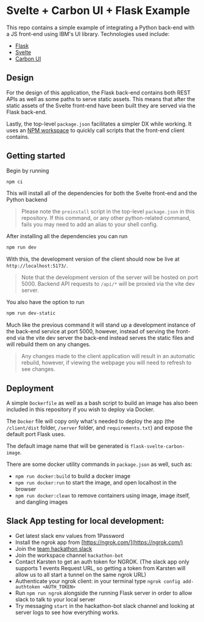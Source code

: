 # Svelte + Carbon UI + Flask Example

This repo contains a simple example of integrating a Python back-end with a JS front-end using IBM's UI library. Technologies used include:

- [Flask](https://flask.palletsprojects.com/en/2.3.x/)
- [Svelte](https://svelte.dev/)
- [Carbon UI](https://carbon-components-svelte.onrender.com/)

## Design

For the design of this application, the Flask back-end contains both REST APIs as well as some paths to serve static assets. This means that after the static assets of the Svelte front-end have been built they are served via the Flask back-end.

Lastly, the top-level `package.json` facilitates a simpler DX while working. It uses an [NPM workspace](https://docs.npmjs.com/cli/v7/using-npm/workspaces) to quickly call scripts that the front-end client contains.

## Getting started

Begin by running

```bash
npm ci
```

This will install all of the dependencies for both the Svelte front-end and the Python backend

> Please note the `preinstall` script in the top-level `package.json` in this repository. If this command, or any other python-related command, fails you may need to add an alias to your shell config.

After installing all the dependencies you can run

```bash
npm run dev
```

With this, the development version of the client should now be live at `http://localhost:5173/`.

> Note that the development version of the server will be hosted on port 5000. Backend API requests to `/api/*` will be proxied via the vite dev server.

You also have the option to run

```bash
npm run dev-static
```

Much like the previous command it will stand up a development instance of the back-end service at port 5000, however, instead of serving the front-end via the vite dev server the back-end instead serves the static files and will rebuild them on any changes. 

> Any changes made to the client application will result in an automatic rebuild, however, if viewing the webpage you will need to refresh to see changes.

## Deployment

A simple `Dockerfile` as well as a bash script to build an image has also been included in this repository if you wish to deploy via Docker.

The `Docker` file will copy only what's needed to deploy the app (the `/client/dist` folder, `/server` folder, and `requirements.txt`) and expose the default port Flask uses.

The default image name that will be generated is `flask-svelte-carbon-image`.

There are some docker utility commands in `package.json` as well, such as:
- `npm run docker:build` to build a docker image
- `npm run docker:run` to start the image, and open localhost in the browser
- `npm run docker:clean` to remove containers using image, image itself, and dangling images

## Slack App testing for local development:

- Get latest slack env values from 1Password
- Install the ngrok app from [https://ngrok.com/](https://ngrok.com/)
- Join the [team hackathon slack](https://join.slack.com/t/resell-lab-ibm/shared_invite/zt-20ehtfi1f-1zUl2F6_xlV0NS7EDeJSVg)
- Join the workspace channel `hackathon-bot`
- Contact Karsten to get an auth token for NGROK. (The slack app only supports 1 events Request URL, so getting a token from Karsten will allow us to all start a tunnel on the same ngrok URL)
- Authenticate your ngrok client: in your terminal type `ngrok config add-authtoken <AUTH_TOKEN>`
- Run `npm run ngrok` alongside the running Flask server in order to allow slack to talk to your local server
- Try messaging `start` in the hackathon-bot slack channel and looking at server logs to see how everything works.
